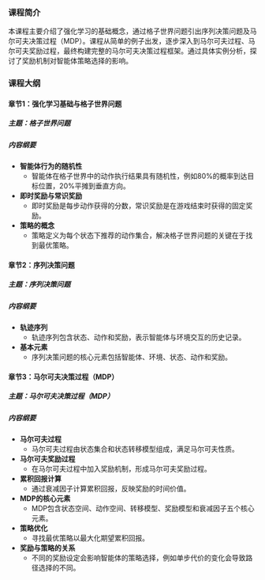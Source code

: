 ### 课程简介
本课程主要介绍了强化学习的基础概念，通过格子世界问题引出序列决策问题及马尔可夫决策过程（MDP）。课程从简单的例子出发，逐步深入到马尔可夫过程、马尔可夫奖励过程，最终构建完整的马尔可夫决策过程框架。通过具体实例分析，探讨了奖励机制对智能体策略选择的影响。

### 课程大纲

#### 章节1：强化学习基础与格子世界问题
##### 主题：格子世界问题
##### 内容纲要
- **智能体行为的随机性**
  - 智能体在格子世界中的动作执行结果具有随机性，例如80%的概率到达目标位置，20%平摊到垂直方向。
- **即时奖励与常识奖励**
  - 即时奖励是每步动作获得的分数，常识奖励是在游戏结束时获得的固定奖励。
- **策略的概念**
  - 策略定义为每个状态下推荐的动作集合，解决格子世界问题的关键在于找到最优策略。

#### 章节2：序列决策问题
##### 主题：序列决策问题
##### 内容纲要
- **轨迹序列**
  - 轨迹序列包含状态、动作和奖励，表示智能体与环境交互的历史记录。
- **基本元素**
  - 序列决策问题的核心元素包括智能体、环境、状态、动作和奖励。

#### 章节3：马尔可夫决策过程（MDP）
##### 主题：马尔可夫决策过程（MDP）
##### 内容纲要
- **马尔可夫过程**
  - 马尔可夫过程由状态集合和状态转移模型组成，满足马尔可夫性质。
- **马尔可夫奖励过程**
  - 在马尔可夫过程中加入奖励机制，形成马尔可夫奖励过程。
- **累积回报计算**
  - 通过衰减因子计算累积回报，反映奖励的时间价值。
- **MDP的核心元素**
  - MDP包含状态空间、动作空间、转移模型、奖励模型和衰减因子五个核心元素。
- **策略优化**
  - 寻找最优策略以最大化期望累积回报。
- **奖励与策略的关系**
  - 不同的奖励设定会影响智能体的策略选择，例如单步代价的变化会导致路径选择的不同。